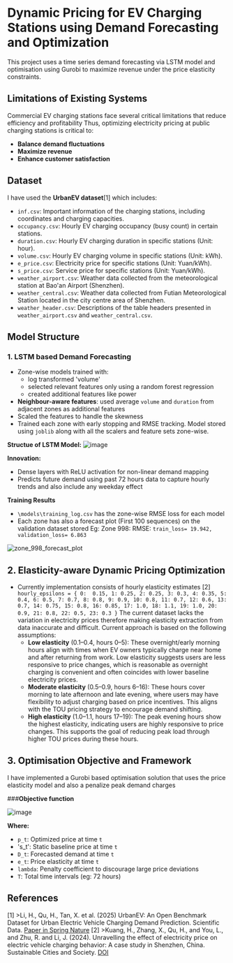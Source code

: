 # Dynamic Pricing for EV Charging Stations using Demand Forecasting and Optimization

This project uses a time series demand forecasting via LSTM model and optimisation using Gurobi to maximize revenue under the price elasticity constraints.

## Limitations of Existing Systems
Commercial EV charging stations face several critical limitations that reduce efficiency and profitability
Thus, optimizing electricity pricing at public charging stations is critical to:
- **Balance demand fluctuations**
- **Maximize revenue**
- **Enhance customer satisfaction**

## Dataset
I have used the **UrbanEV dataset**[1] which includes:
- `inf.csv`: Important information of the charging stations, including coordinates and charging capacities.
- `occupancy.csv`: Hourly EV charging occupancy (busy count) in certain stations.
- `duration.csv`: Hourly EV charging duration in specific stations (Unit: hour).
- `volume.csv`: Hourly EV charging volume in specific stations (Unit: kWh).
- `e_price.csv`: Electricity price for specific stations (Unit: Yuan/kWh).
- `s_price.csv`: Service price for specific stations (Unit: Yuan/kWh).
- `weather_airport.csv`: Weather data collected from the meteorological station at Bao'an Airport (Shenzhen).
- `weather_central.csv`: Weather data collected from Futian Meteorological Station located in the city centre area of Shenzhen.
- `weather_header.csv`: Descriptions of the table headers presented in `weather_airport.csv` and `weather_central.csv`.

## Model Structure
### 1. LSTM based Demand Forecasting
- Zone-wise models trained with:
  - log transformed 'volume'
  - selected relevant features only using a random forest regression
  - created additional features like power
- **Neighbour-aware features**: used average `volume` and `duration` from adjacent zones as additional features
- Scaled the features to handle the skewness
- Trained each zone with early stopping and RMSE tracking. Model stored using `joblib` along with all the scalers and feature sets zone-wise.

**Structue of LSTM Model:**
![image](https://github.com/user-attachments/assets/3b05e2ac-6af9-4540-80c4-23374f0914c6)

**Innovation:**
- Dense layers with ReLU activation for non-linear demand mapping
- Predicts future demand using past 72 hours data to capture hourly trends and also include any weekday effect

**Training Results**
- `\models\training_log.csv` has the zone-wise RMSE loss for each model
- Each zone has also a forecast plot (First 100 sequences) on the validation dataset stored
Eg: Zone 998:
RMSE: `train_loss= 19.942, validation_loss= 6.863`

![zone_998_forecast_plot](https://github.com/user-attachments/assets/c0dc0835-40e4-4a2c-b978-51640678ecdc)

## 2. Elasticity-aware Dynamic Pricing Optimization
- Currently implementation consists of hourly elasticity estimates [2]
  `hourly_epsilons = {
    0:  0.15, 1: 0.25, 2: 0.25, 3: 0.3, 4: 0.35,
    5:  0.4, 6: 0.5, 7: 0.7, 8: 0.8, 9: 0.9,
    10: 0.8, 11: 0.7, 12: 0.6, 13: 0.7, 14: 0.75,
    15: 0.8, 16: 0.85, 17: 1.0, 18: 1.1, 19: 1.0,
    20: 0.9, 21: 0.8, 22: 0.5, 23: 0.3
  }`
  The current dataset lacks the variation in electricity prices therefore making elasticity extraction from data inaccurate and difficult. Current approach is based on the following assumptions:
  - **Low elasticity** (0.1–0.4, hours 0–5): These overnight/early morning hours align with times when EV owners typically charge near home and after returning from work. Low elasticity suggests users are less responsive to price changes, which is reasonable as overnight charging is convenient and often coincides with lower baseline electricity prices.
  - **Moderate elasticity** (0.5–0.9, hours 6–16): These hours cover morning to late afternoon and late evening, where users may have flexibility to adjust charging based on price incentives. This aligns with the TOU pricing strategy to encourage demand shifting.
  - **High elasticity** (1.0–1.1, hours 17–19): The peak evening hours show the highest elasticity, indicating users are highly responsive to price changes. This supports the goal of reducing peak load through higher TOU prices during these hours.
 
## 3. Optimisation Objective and Framework
I have implemented a Gurobi based optimisation solution that uses the price elasticity model and also a penalize peak demand charges

###**Objective function**

![image](https://github.com/user-attachments/assets/ec4354df-c9cc-4e38-acb0-2f31f48bee24)

**Where:**
- `p_t`: Optimized price at time `t`
- 's_t': Static baseline price at time `t`
- `D_t`: Forecasted demand at time `t`
- `e_t`: Price elasticity at time `t`
- `lambda`: Penalty coefficient to discourage large price deviations
- `T`: Total time intervals (eg: 72 hours)




## References
[1] >Li, H., Qu, H., Tan, X. et al. (2025) UrbanEV: An Open Benchmark Dataset for Urban Electric Vehicle Charging Demand Prediction. Scientific Data. [Paper in Spring Nature](https://doi.org/10.1038/s41597-025-04874-4)
[2] >Kuang, H., Zhang, X., Qu, H., and You, L., and Zhu, R. and Li, J. (2024). Unravelling the effect of electricity price on electric vehicle charging behavior: A case study in Shenzhen, China. Sustainable Cities and Society. [DOI](https://doi.org/10.1016/j.scs.2024.105836)
